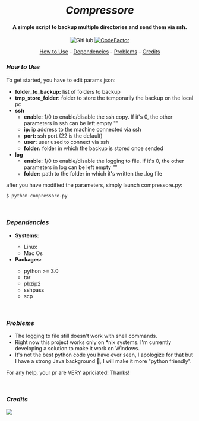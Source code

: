 <h1 align="center">
  <b><i>Compressore</i></b>
  <br>
</h1>

<h4 align="center">A simple script to backup multiple directories and send them via ssh.</h4>

<p align="center">
  <img alt="GitHub" src="https://img.shields.io/github/license/Ravazziniandrea/compressore">
  <a href="https://www.codefactor.io/repository/github/ravazziniandrea/compressore"><img src="https://www.codefactor.io/repository/github/ravazziniandrea/compressore/badge" alt="CodeFactor" /></a>
</p>

<p align="center">
  <a href="#how">How to Use</a> -
  <a href="#dependencies">Dependencies</a> -
  <a href="#problems">Problems</a> -
  <a href="#credits">Credits</a>
</p>

<h3 id="how"><i>How to Use</i></h3>
<p>  
  To get started, you have to edit params.json:
  <ul>
    <li><b>folder_to_backup:</b> list of folders to backup</li>
    <li><b>tmp_store_folder:</b> folder to store the temporarily the backup on the local pc</li>
    <li><b>ssh</b>
        <ul>
          <li><b>enable:</b> 1/0 to enable/disable the ssh copy. If it's 0, the other parameters in ssh can be left empty ""</li>
          <li><b>ip: </b> ip address to the machine connected via ssh</li>
          <li><b>port: </b> ssh port (22 is the default)</li>
          <li><b>user:</b> user used to connect via ssh</li>
          <li><b>folder:</b> folder in which the backup is stored once sended</li>
        </ul>
    </li>
    <li><b>log</b>
      <ul>
        <li><b>enable:</b> 1/0 to enable/disable the logging to file. If it's 0, the other parameters in log can be left empty ""</li>
        <li><b>folder:</b> path to the folder in which it's written the .log file</li>
      </ul>
    </li>
  </ul>
  
  after you have modified the parameters, simply launch compressore.py:
  ```bash
  $ python compressore.py
  ```
</p>
<br>

<h3 id="dependencies"><i>Dependencies</i></h3> 
<p>  
    <ul>
    <li><b>Systems:</b></li>
      <ul>
        <li>Linux</li>
        <li>Mac Os</li>
      </ul>
      <li><b>Packages:</b></li>
      <ul>
        <li>python >= 3.0</li>
        <li>tar</li>
        <li>pbzip2</li>
        <li>sshpass</li>
        <li>scp</li>
      </ul>
  </ul>
</p>
<br>

<h3 id="problems"><i>Problems</i></h3>
<p>
  <ul>
    <li>The logging to file still doesn't work with shell commands.</li>
    <li>Right now this project works only on *nix systems. I'm currently developing a solution to make it work on Windows. </li>
    <li>It's not the best python code you have ever seen, I apologize for that but I have a strong Java background 🤷, I will make it more "python friendly".</li>
  </ul>  
  For any help, your pr are VERY apriciated! Thanks!
</p>
<br>

<h3 id="credits"><i>Credits</i></h3>
<p>  
  <a href="https://www.linkedin.com/in/andrea-ravazzini/">
    <img src="https://brand.linkedin.com/content/dam/me/business/en-us/amp/brand-site/v2/bg/LI-Bug.svg.original.svg">
  </a>
</p>
